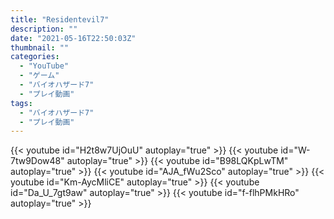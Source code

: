 ```yaml
---
title: "Residentevil7"
description: ""
date: "2021-05-16T22:50:03Z"
thumbnail: ""
categories:
  - "YouTube"
  - "ゲーム"
  - "バイオハザード7"
  - "プレイ動画"
tags:
  - "バイオハザード7"
  - "プレイ動画"
---
```


{{< youtube id="H2t8w7UjOuU" autoplay="true" >}}
{{< youtube id="W-7tw9Dow48" autoplay="true" >}}
{{< youtube id="B98LQKpLwTM" autoplay="true" >}}
{{< youtube id="AJA_fWu2Sco" autoplay="true" >}}
{{< youtube id="Km-AycMliCE" autoplay="true" >}}
{{< youtube id="Da_U_7gt9aw" autoplay="true" >}}
{{< youtube id="f-flhPMkHRo" autoplay="true" >}}
